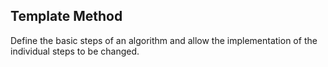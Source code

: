 ## Template Method

Define the basic steps of an algorithm and allow the implementation of the individual steps to be changed.
